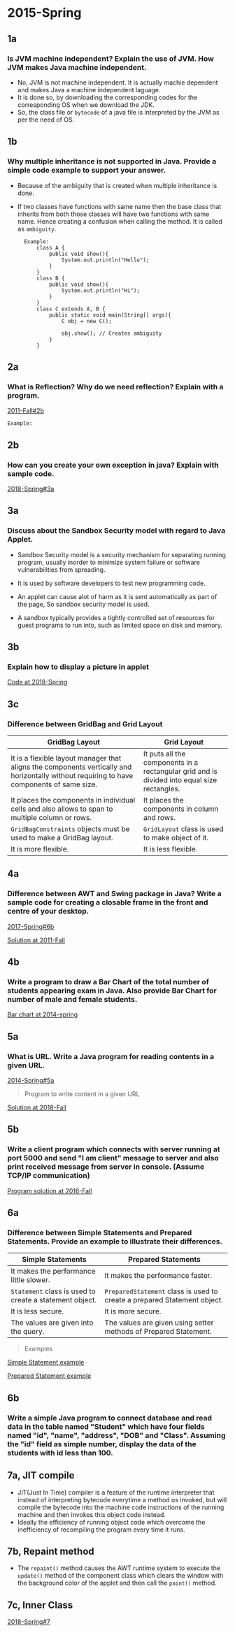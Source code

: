 # 2015-Spring

## 1a

### Is JVM machine independent? Explain the use of JVM. How JVM makes Java machine independent.

- No, JVM is not machine independent. It is actually machie dependent and makes Java a machine independent laguage.
- It is done so, by downloading the corresponding codes for the corresponding OS when we download the JDK.
- So, the class file or `bytecode` of a java file is interpreted by the JVM as per the need of OS.

## 1b

### Why multiple inheritance is not supported in Java. Provide a simple code example to support your answer.

- Because of the ambiguity that is created when multiple inheritance is done.
- If two classes have functions with same name then the base class that inherits from both those classes will have two functions with same name. Hence creating a confusion when calling the method. It is called as `ambiguity`.

        Example:
            class A {
                public void show(){
                    System.out.println("Hello");
                }
            } 
            class B {
                public void show(){
                    System.out.println("Hi");
                }
            }
            class C extends A, B {
                public static void main(String[] args){
                    C obj = new C();

                    obj.show(); // Creates ambiguity
                }
            }

## 2a

### What is Reflection? Why do we need reflection? Explain with a program.

[2011-Fall#2b]()

    Example:

## 2b

### How can you create your own exception in java? Explain with sample code.

[2018-Spring#3a]()

## 3a

### Discuss about the Sandbox Security model with regard to Java Applet.

- Sandbox Security model is a security mechanism for separating running program, usually inorder to minimize system failure or software vulnerabilities from spreading.
- It is used by software developers to test new programming code.

- An applet can cause alot of harm as it is sent automatically as part of the page, So sandbox security model is used.

- A sandbox typically provides a tightly controlled set of resources for guest programs to run into, such as limited space on disk and memory.

## 3b

### Explain how to display a picture in applet

[Code at 2018-Spring]()

## 3c

### Difference between GridBag and Grid Layout

|**GridBag Layout**|**Grid Layout**|
|--|--|
|It is a flexible layout manager that aligns the components vertically and horizontally without requiring to have components of same size.|It puts all the components in a rectangular grid and is divided into equal size rectangles.|
|It places the components in individual cells and also allows to span to multiple column or rows.|It places the components in column and rows.|
|`GridBagConstraints` objects must be used to make a GridBag layout.|`GridLayout` class is used to make object of it.|
|It is more flexible.|It is less flexible.|

## 4a

### Difference between AWT and Swing package in Java? Write a sample code for creating a closable frame in the front and centre of your desktop.

[2017-Spring#6b]()

[Solution at 2011-Fall]()

## 4b

### Write a program to draw a Bar Chart of the total number of students appearing exam in Java. Also provide Bar Chart for number of male and female students.

[Bar chart at 2014-spring]()

## 5a

### What is URL. Write a Java program for reading contents in a given URL.

[2014-Spring#5a]()

>Program to write content in a given URL

[Solution at 2018-Fall]()

## 5b

### Write a client program which connects with server running at port 5000 and send "I am client" message to server and also print received message from server in console. (Assume TCP/IP communication)

[Program solution at 2016-Fall]()

## 6a

### Difference between Simple Statements and Prepared Statements. Provide an example to illustrate their differences.

|**Simple Statements**|**Prepared Statements**|
|--|--|
|It makes the performance little slower.|It makes the performance faster.|
|`Statement` class is used to create a statement object.|`PreparedStatement` class is used to create a prepared Statement object.|
|It is less secure.|It is more secure.|
|The values are given into the query.|The values are given using setter methods of Prepared Statement.|

>Examples

[Simple Statement example]()

[Prepared Statement example]()

## 6b

### Write a simple Java program to connect database and read data in the table named "Student" which have four fields named "id", "name", "address", "DOB" and "Class". Assuming the "id" field as simple number, display the data of the students with id less than 100.

## 7a, JIT compile

- JIT(Just In Time) compiler is a feature of the runtime interpreter that instead of interpreting bytecode everytime a method os invoked, but will compile the bytecode into the machine code instructions of the running machine and then invokes this object code instead.
- Ideally the efficiency of running object code which overcome the inefficiency of recompiling the program every time it runs.

## 7b, Repaint method

- The `repaint()` method causes the AWT runtime system to execute the `update()` method of the component class which clears the window with the background color of the applet and then call the `paint()` method.

## 7c, Inner Class

[2018-Spring#7]()